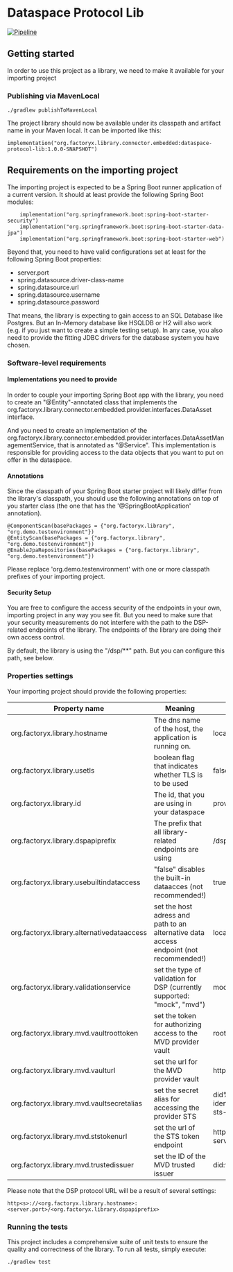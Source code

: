 # Dataspace Protocol Lib
[![Pipeline](https://github.com/factory-x-contributions/dataspace-protocol-lib/actions/workflows/pipeline.yml/badge.svg?logo=GitHub&style=flat-square)](https://github.com/factory-x-contributions/dataspace-protocol-lib/actions/workflows/pipeline.yml)

## Getting started

In order to use this project as a library, we need to make it available for your importing project

### Publishing via MavenLocal

```
./gradlew publishToMavenLocal
```

The project library should now be available under its classpath and artifact name in your Maven local. It can be imported 
like this: 

```
implementation("org.factoryx.library.connector.embedded:dataspace-protocol-lib:1.0.0-SNAPSHOT")
```

## Requirements on the importing project

The importing project is expected to be a Spring Boot runner application of a current version. It should at least provide 
the following Spring Boot modules: 

```
	implementation("org.springframework.boot:spring-boot-starter-security")
	implementation("org.springframework.boot:spring-boot-starter-data-jpa")
	implementation("org.springframework.boot:spring-boot-starter-web")
```

Beyond that, you need to have valid configurations set at least for the following Spring Boot properties:

- server.port
- spring.datasource.driver-class-name
- spring.datasource.url
- spring.datasource.username
- spring.datasource.password

That means, the library is expecting to gain access to an SQL Database like Postgres. But an In-Memory database like 
HSQLDB or H2 will also work (e.g. if you just want to create a simple testing setup). In any case, you also need to provide the 
fitting JDBC drivers for the database system you have chosen. 

### Software-level requirements

#### Implementations you need to provide
In order to couple your importing Spring Boot app with the library, you need to create an "@Entity"-annotated class that 
implements the org.factoryx.library.connector.embedded.provider.interfaces.DataAsset interface. 

And you need to create an implementation of the org.factoryx.library.connector.embedded.provider.interfaces.DataAssetManagementService, that 
is annotated as "@Service". This implementation is responsible for providing access to the data objects that you want to put 
on offer in the dataspace. 

#### Annotations
Since the classpath of your Spring Boot starter project will likely differ from the library's classpath, you should use 
the following annotations on top of you starter class (the one that has the '@SpringBootApplication' annotation). 

```
@ComponentScan(basePackages = {"org.factoryx.library", "org.demo.testenvironment"})
@EntityScan(basePackages = {"org.factoryx.library", "org.demo.testenvironment"})
@EnableJpaRepositories(basePackages = {"org.factoryx.library", "org.demo.testenvironment"})
```

Please replace 'org.demo.testenvironment' with one or more classpath prefixes of your importing project. 

#### Security Setup

You are free to configure the access security of the endpoints in your own, importing project in any way you see fit. 
But you need to make sure that your security measurements do not interfere with the path to the DSP-related endpoints of the library. 
The endpoints of the library are doing their own access control. 

By default, the library is using the "/dsp/**" path. But you can configure this path, see below. 

### Properties settings 

Your importing project should provide the following properties: 

| Property name                              | Meaning                                                                                | Default setting                                                        |
|--------------------------------------------|----------------------------------------------------------------------------------------|------------------------------------------------------------------------|
| org.factoryx.library.hostname              | The dns name of the host, the application is running on.                               | localhost                                                              |
| org.factoryx.library.usetls                | boolean flag that indicates whether TLS is to be used                                  | false                                                                  |
| org.factoryx.library.id                    | The id, that you are using in your dataspace                                           | provider                                                               |
| org.factoryx.library.dspapiprefix          | The prefix that all library-related endpoints are using                                | /dsp                                                                   |
| org.factoryx.library.usebuiltindataccess   | "false" disables the built-in dataacces (not recommended!)                             | true                                                                   | 
| org.factoryx.library.alternativedataaccess | set the host adress and path to an alternative data access endpoint (not recommended!) | localhost                                                              |
| org.factoryx.library.validationservice     | set the type of validation for DSP (currently supported: "mock", "mvd")                | mock                                                                   | 
| org.factoryx.library.mvd.vaultroottoken    | set the token for authorizing access to the MVD provider vault                         | root                                                                   | 
| org.factoryx.library.mvd.vaulturl          | set the url for the MVD provider vault                                                 | http://provider-vault:8200                                             | 
| org.factoryx.library.mvd.vaultsecretalias  | set the secret alias for accessing the provider STS                                    | did%3Aweb%3Aprovider-identityhub%253A7083%3Aprovider-sts-client-secret | 
| org.factoryx.library.mvd.ststokenurl       | set the url of the STS token endpoint                                                  | http://provider-sts-service:8082/api/sts/token                         | 
| org.factoryx.library.mvd.trustedissuer     | set the ID of the MVD trusted issuer                                                   | did:web:dataspace-issuer                                               | 



Please note that the DSP protocol URL will be a result of several settings:

```
http<s>://<org.factoryx.library.hostname>:<server.port>/<org.factoryx.library.dspapiprefix>
```
### Running the tests
This project includes a comprehensive suite of unit tests to ensure the quality and correctness of the library. To run all tests, simply execute:

```
./gradlew test
```






